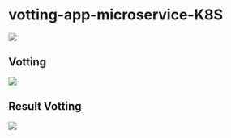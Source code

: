 # votting-app-microservice-K8S
<div>
<img src="https://user-images.githubusercontent.com/92756055/211204216-70ef7c82-a13e-4456-ae32-dce554125de7.png"/>
</div>

## Votting

<div>
<img src="https://user-images.githubusercontent.com/92756055/211204341-50009412-7209-4c3b-b2ff-f920610887f0.png"/>
</div>

## Result Votting
<div>
<img src="https://user-images.githubusercontent.com/92756055/211204436-761f16e7-ecb2-4cce-bc7a-9ccc244ed651.png"/>
</div>
